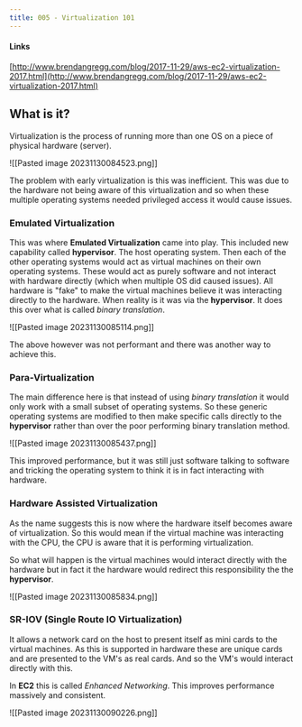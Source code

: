 ```yaml
---
title: 005 - Virtualization 101
---
```

#### Links
[http://www.brendangregg.com/blog/2017-11-29/aws-ec2-virtualization-2017.html](http://www.brendangregg.com/blog/2017-11-29/aws-ec2-virtualization-2017.html)

## What is it?

Virtualization is the process of running more than one OS on a piece of physical hardware (server). 

![[Pasted image 20231130084523.png]]

The problem with early virtualization is this was inefficient. This was due to the hardware not being aware of this virtualization and so when these multiple operating systems needed privileged access it would cause issues.

### Emulated  Virtualization

This was where **Emulated Virtualization** came into play. This included new capability called **hypervisor**. The host operating system. Then each of the other operating systems would act as virtual machines on their own operating systems. These would act as purely software and not interact with hardware directly (which when multiple OS did caused issues). All hardware is "fake" to make the virtual machines believe it was interacting directly to the hardware. When reality is it was via the **hypervisor**. It does this over what is called *binary translation*. 

![[Pasted image 20231130085114.png]]

The above however was not performant and there was another way to achieve this.

### Para-Virtualization

The main difference here is that instead of using *binary translation* it would only work with a small subset of operating systems. So these generic operating systems are modified to then make specific calls directly to the **hypervisor** rather than over the poor performing binary translation method.

![[Pasted image 20231130085437.png]]

This improved performance, but it was still just software talking to software and tricking the operating system to think it is in fact interacting with hardware.

### Hardware Assisted Virtualization

As the name suggests this is now where the hardware itself becomes aware of virtualization. So this would mean if the virtual machine was interacting with the CPU, the CPU is aware that it is performing virtualization.

So what will happen is the virtual machines would interact directly with the hardware but in fact it the hardware would redirect this responsibility the the **hypervisor**.

![[Pasted image 20231130085834.png]]

### SR-IOV (Single Route IO Virtualization)

It allows a network card on the host to present itself as mini cards to the virtual machines. As this is supported in hardware these are unique cards and are presented to the VM's as real cards. And so the VM's would interact directly with this.

In **EC2** this is called *Enhanced Networking*. This improves performance massively and consistent.

![[Pasted image 20231130090226.png]]